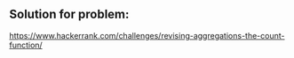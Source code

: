 ## Solution for problem:
https://www.hackerrank.com/challenges/revising-aggregations-the-count-function/